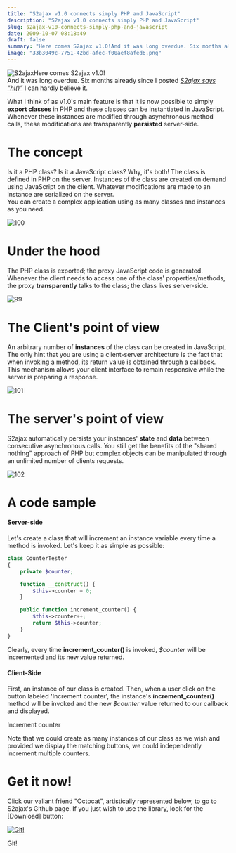 ```yaml
---
title: "S2ajax v1.0 connects simply PHP and JavaScript"
description: "S2ajax v1.0 connects simply PHP and JavaScript"
slug: s2ajax-v10-connects-simply-php-and-javascript
date: 2009-10-07 08:18:49
draft: false
summary: "Here comes S2ajax v1.0!And it was long overdue. Six months already since I posted S2ajax says \"hi()\" I can hardly believe it."
image: "33b3049c-7751-42bd-afec-f00aef8afed6.png"
---
```



![S2ajax](/images/S2ajax2.png)Here comes S2ajax v1.0!  
And it was long overdue. Six months already since I posted [_S2ajax says "hi()"_](/2009/03/02/php-classes-and-javascript-s2ajax-says-hi/) I can hardly
believe it.

What I think of as v1.0's main feature is that it is now possible to simply
**export classes** in PHP and these classes can be instantiated in JavaScript.
Whenever these instances are modified through asynchronous method calls, these
modifications are transparently **persisted** server-side.

# The concept

  
Is it a PHP class? Is it a JavaScript class? Why, it's both! The class is
defined in PHP on the server. Instances of the class are created on demand
using JavaScript on the client. Whatever modifications are made to an instance
are serialized on the server.  
You can create a complex application using as many classes and instances as
you need.

![100](/images/100.png)

# Under the hood

  
The PHP class is exported; the proxy JavaScript code is generated.  
Whenever the client needs to access one of the class' properties/methods, the
proxy **transparently** talks to the class; the class lives server-side.

![99](/images/99.png)

# The Client's point of view

  
An arbitrary number of **instances** of the class can be created in
JavaScript.  
The only hint that you are using a client-server architecture is the fact that
when invoking a method, its return value is obtained through a callback. This
mechanism allows your client interface to remain responsive while the server
is preparing a response.

![101](/images/101.png)

# The server's point of view

  
S2ajax automatically persists your instances' **state** and **data** between
consecutive asynchronous calls. You still get the benefits of the "shared
nothing" approach of PHP but complex objects can be manipulated through an
unlimited number of clients requests.

![102](/images/102.png)

# A code sample

#### Server-side

  
Let's create a class that will increment an instance variable every time a
method is invoked. Let's keep it as simple as possible:

```php
class CounterTester  
{  
    private $counter;

    function __construct() {  
        $this->counter = 0;  
    }

    public function increment_counter() {  
        $this->counter++;  
        return $this->counter;  
    }  
}  
```
Clearly, every time **increment_counter()** is invoked, _$counter_ will be
incremented and its new value returned.

#### Client-Side

  
First, an instance of our class is created. Then, when a user click on the
button labeled 'Increment counter', the instance's **increment_counter()**
method will be invoked and the new _$counter_ value returned to our callback
and displayed.

Increment counter  
  
Note that we could create as many instances of our class as we wish and
provided we display the matching buttons, we could independently increment
multiple counters.

# Get it now!

  
Click our valiant friend "Octocat", artistically represented below, to go to
S2ajax's Github page. If you just wish to use the library, look for the
[Download] button:

[![Git!](https://avatars2.githubusercontent.com/u/6265563?s=460&v=4)](http://github.com/Fusion/s2ajax)

Git!

